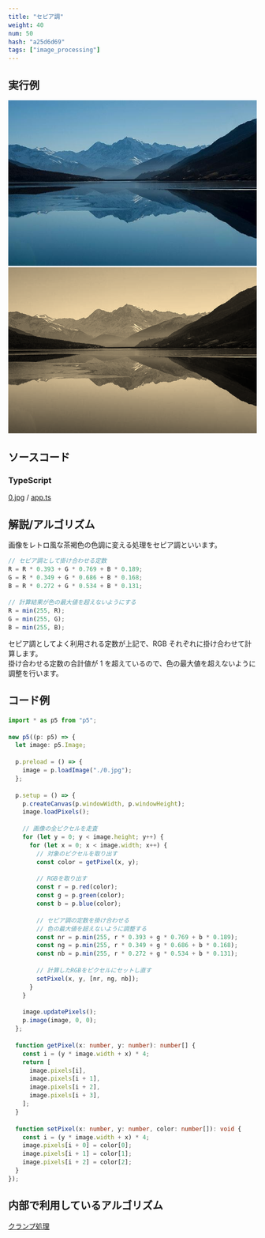 ```yaml
---
title: "セピア調"
weight: 40
num: 50
hash: "a25d6d69"
tags: ["image_processing"]
---
```


## 実行例

![](/static/images/a25d6d69/0.jpg)
![](/static/images/a25d6d69/1.png)

## ソースコード

### TypeScript

[0.jpg](/static/code/a25d6d69/0.jpg) / [app.ts](/static/code/a25d6d69/app.ts)

## 解説/アルゴリズム

画像をレトロ風な茶褐色の色調に変える処理をセピア調といいます。

```typescript
// セピア調として掛け合わせる定数
R = R * 0.393 + G * 0.769 + B * 0.189;
G = R * 0.349 + G * 0.686 + B * 0.168;
B = R * 0.272 + G * 0.534 + B * 0.131;

// 計算結果が色の最大値を超えないようにする
R = min(255, R);
G = min(255, G);
B = min(255, B);
```

セピア調としてよく利用される定数が上記で、RGB それぞれに掛け合わせて計算します。  
掛け合わせる定数の合計値が 1 を超えているので、色の最大値を超えないように調整を行います。

## コード例

```typescript
import * as p5 from "p5";

new p5((p: p5) => {
  let image: p5.Image;

  p.preload = () => {
    image = p.loadImage("./0.jpg");
  };

  p.setup = () => {
    p.createCanvas(p.windowWidth, p.windowHeight);
    image.loadPixels();

    // 画像の全ピクセルを走査
    for (let y = 0; y < image.height; y++) {
      for (let x = 0; x < image.width; x++) {
        // 対象のピクセルを取り出す
        const color = getPixel(x, y);

        // RGBを取り出す
        const r = p.red(color);
        const g = p.green(color);
        const b = p.blue(color);

        // セピア調の定数を掛け合わせる
        // 色の最大値を超えないように調整する
        const nr = p.min(255, r * 0.393 + g * 0.769 + b * 0.189);
        const ng = p.min(255, r * 0.349 + g * 0.686 + b * 0.168);
        const nb = p.min(255, r * 0.272 + g * 0.534 + b * 0.131);

        // 計算したRGBをピクセルにセットし直す
        setPixel(x, y, [nr, ng, nb]);
      }
    }

    image.updatePixels();
    p.image(image, 0, 0);
  };

  function getPixel(x: number, y: number): number[] {
    const i = (y * image.width + x) * 4;
    return [
      image.pixels[i],
      image.pixels[i + 1],
      image.pixels[i + 2],
      image.pixels[i + 3],
    ];
  }

  function setPixel(x: number, y: number, color: number[]): void {
    const i = (y * image.width + x) * 4;
    image.pixels[i + 0] = color[0];
    image.pixels[i + 1] = color[1];
    image.pixels[i + 2] = color[2];
  }
});
```

## 内部で利用しているアルゴリズム

[クランプ処理](/a14aaf54/)

